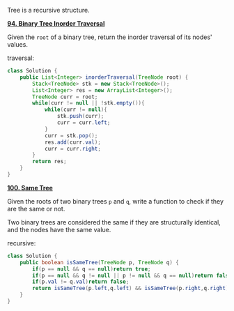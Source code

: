 Tree is a recursive structure.

[**94. Binary Tree Inorder Traversal**](https://leetcode.com/problems/binary-tree-inorder-traversal/description/)

Given the ```root``` of a binary tree, return the inorder traversal of its nodes' values.

traversal:
```java
class Solution {
    public List<Integer> inorderTraversal(TreeNode root) {
        Stack<TreeNode> stk = new Stack<TreeNode>();
        List<Integer> res = new ArrayList<Integer>();
        TreeNode curr = root;
        while(curr != null || !stk.empty()){
            while(curr != null){
                stk.push(curr);
                curr = curr.left;
            }
            curr = stk.pop();
            res.add(curr.val);
            curr = curr.right;
        }
        return res;
    }
}
```


[**100. Same Tree**](https://leetcode.com/problems/same-tree/description/)

Given the roots of two binary trees ```p``` and ```q```, write a function to check if they are the same or not.

Two binary trees are considered the same if they are structurally identical, and the nodes have the same value.

recursive:
```java
class Solution {
    public boolean isSameTree(TreeNode p, TreeNode q) {
        if(p == null && q == null)return true;
        if(p == null && q != null || p != null && q == null)return false;
        if(p.val != q.val)return false;
        return isSameTree(p.left,q.left) && isSameTree(p.right,q.right);
    }
}
```
